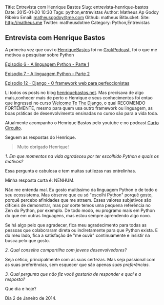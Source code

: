 Title: Entrevista com Henrique Bastos
Slug: entrevista-henrique-bastos
Date: 2015-01-20 10:30
Tags: python,entrevistas
Author: Matheus Ap Godoy Ribeiro
Email:  matheusgodoy@me.com
Github: matheus
Bitbucket: 
Site: http://matheus.me
Twitter: matheusdotme
Category: Python,Entrevistas


Entrevista com Henrique Bastos
------------------------------

A primeira vez que ouvi o [HenriqueBastos](https://twitter.com/henriquebastos) foi no [GrokPodcast](http://www.grokpodcast.com/), foi o que me motivou a pesquisar sobre Python

<!-- more -->

[Episodio 6 - A linguagem Python - Parte 1](http://www.grokpodcast.com/2010/10/20/episodio-6-a-linguagem-python-parte-1/)

[Episodio 7 - A linguagem Python - Parte 2](http://www.grokpodcast.com/2010/10/28/episodio-7-a-linguagem-python-parte-2/)

[Episodio 12 - Django - O framework web para perfeccionistas](http://www.grokpodcast.com/2010/12/01/episodio-12-django-o-framework-web-para-perfeccionistas/)

Li todos os posts no blog [henriquebastos.net](http://henriquebastos.net/). Mas precisava de algo mais,conhecer mais de perto o Henrique e seus conhecimentos foi entao que ingressei
no curso [Welcome To The Django](http://welcometothedjango.com.br/), o qual RECOMENDO FORTEMENTE, mesmo para quem usa outro framework ou linguagem, as boas práticas de desenvolvimento ensinadas no curso são para a vida toda.

Atualmente acompanho o Henrique Bastos pelo youtube e no podcast [Curto Circuito](http://www.curtocircuito.cc/).

Seguem as respostas do Henrique.

> Muito obrigado Henrique!

_1. Em que momentos na vida agradeceu por ter escolhido Python e quais os motivos?_

Essa pergunta e cabulosa e tem muitas sutilezas nas entrelinhas.

Minha resposta curta é: NENHUM.

Não me entenda mal. Eu gosto muitíssimo da linguagem Python e de todo o seu ecossistema. Mas observe que eu só "escolhi Python" porquê gosto, porquê percebo afinidades que me atraem. Esses valores subjetivos são difíceis de demonstrar, mas por sorte temos uma pequena referência no Zen do Python, por exemplo. De todo modo, eu programo mais em Python do que em outras linguagens, mas estou sempre aprendendo algo novo.

Se há algo pelo que agradecer, fica meu agradecimento para todas as pessoas que colaboraram direta ou indiretamente para que Python exista. E do meu lado, fica a satisfação de "me ouvir" continuamente e insistir na busca pelo que gosto.

_2. Qual conselho compartilha com jovens desenvolvedores?_

Seja cético, principalmente com as suas certezas. Mas seja passional com as suas preferências, sem esquecer que são apenas _suas_ _preferências_.

_3. Qual pergunta que não fiz você gostaria de responder e qual e a resposta?_

Que dia e hoje?

Dia 2 de Janeiro de 2014.